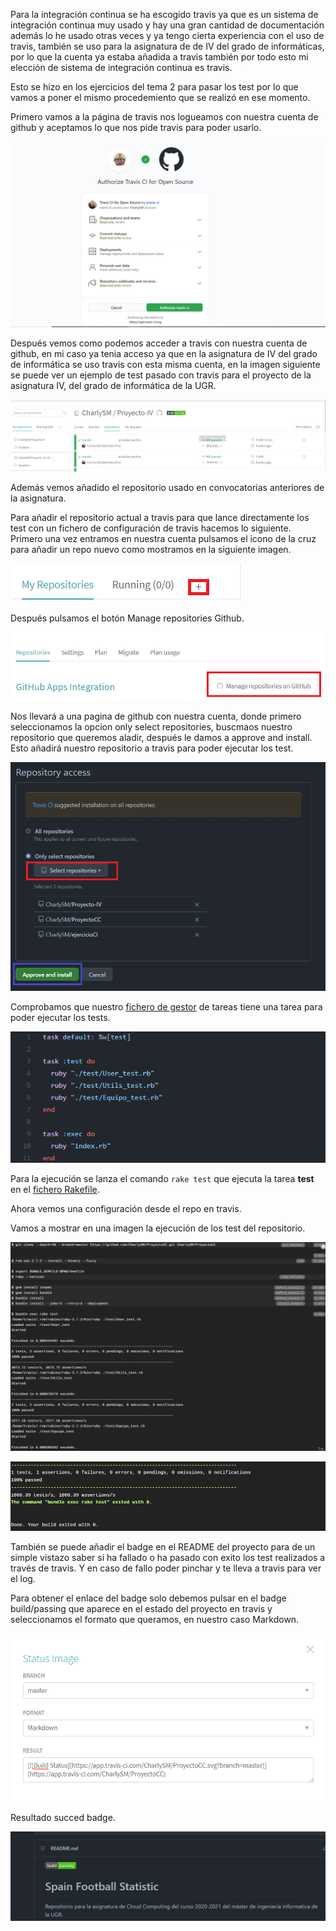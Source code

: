 Para la integración continua se ha escogido travis ya que es un sistema de integración continua muy usado y hay una gran cantidad de documentación además lo he usado otras veces y ya tengo cierta experiencia con el uso de travis, también se uso para la asignatura de de IV del grado de informáticas, por lo que la cuenta ya estaba añadida a travis también por todo esto mi elección de sistema de integración continua es travis.

Esto se hizo en los ejercicios del tema 2 para pasar los test por lo que vamos a poner el mismo procedemiento que se realizó en ese momento.

Primero vamos a la página de travis nos logueamos con nuestra cuenta de github y aceptamos lo que nos pide travis para poder usarlo.

![autorizacion travis](https://github.com/CharlySM/EjerciciosCC2021/blob/main/tema2/img/travis1.PNG)

Después vemos como podemos acceder a travis con nuestra cuenta de github, en mi caso ya tenia acceso ya que en la asignatura de IV del grado de informática se uso travis con esta misma cuenta, en la imagen siguiente se puede ver un ejemplo de test pasado con travis para el proyecto de la asignatura IV, del grado de informática de la UGR.

![acceso travis](https://github.com/CharlySM/EjerciciosCC2021/blob/main/tema2/img/travis2.PNG)

Además vemos añadido el repositorio usado en convocatorias anteriores de la asignatura.

Para añadir el repositorio actual a travis para que lance directamente los test con un fichero de configuración de travis hacemos lo siguiente. Primero una vez entramos en nuestra cuenta pulsamos el icono de la cruz para añadir un repo nuevo como mostramos en la siguiente imagen.

![added repo](https://github.com/CharlySM/ProyectoCC/blob/master/doc/img/addedRepo.png)

Después pulsamos el botón Manage repositories Github.

![added repo](https://github.com/CharlySM/ProyectoCC/blob/master/doc/img/manageRepository.png)

Nos llevará a una pagina de github con nuestra cuenta, donde primero seleccionamos la opcion only select repositories, buscmaos nuestro repositorio que queremos aladir, después le damos a approve and install. Esto añadirá nuestro repositorio a travis para poder ejecutar los test.

![added repo](https://github.com/CharlySM/ProyectoCC/blob/master/doc/img/newRepo.png)

Comprobamos que nuestro [fichero de gestor](https://github.com/CharlySM/ProyectoCC/blob/master/Rakefile) de tareas tiene una tarea para poder ejecutar los tests.

![gestor tareas](https://github.com/CharlySM/ProyectoCC/blob/master/doc/img/gestorTareas.png)

Para la ejecución se lanza el comando ```rake test``` que ejecuta la tarea **test** en el [fichero Rakefile](https://github.com/CharlySM/ProyectoCC/blob/master/Rakefile).

Ahora vemos una configuración desde el repo en travis.

Vamos a mostrar en una imagen la ejecución de los test del repositorio.

![test1](https://github.com/CharlySM/ProyectoCC/blob/master/doc/img/test1.png)

![test2](https://github.com/CharlySM/ProyectoCC/blob/master/doc/img/test2.png)

También se puede añadir el badge en el README del proyecto para de un simple vistazo saber si ha fallado o ha pasado con exito los test realizados a través de travis. Y en caso de fallo poder pinchar y te lleva a travis para ver el log.

Para obtener el enlace del badge solo debemos pulsar en el badge build/passing que aparece en el estado del proyecto en travis y seleccionamos el formato que queramos, en nuestro caso Markdown.

![badge](https://github.com/CharlySM/ProyectoCC/blob/master/doc/img/badge.png)

Resultado succed badge.

![exit badge](https://github.com/CharlySM/ProyectoCC/blob/master/doc/img/exitBadge.png)
